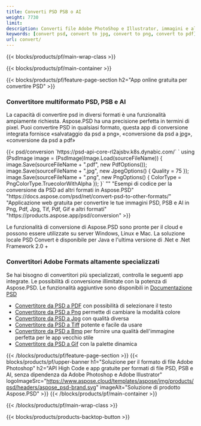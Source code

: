 ```yaml
---
title: Converti PSD PSB o AI
weight: 7730
limit: 
description: Converti file Adobe PhotoShop e Illustrator, immagini e altri formati
keywords: [convert psd, convert to jpg, convert to png, convert to pdf]
url: convert/
---
```


{{< blocks/products/pf/main-wrap-class >}}

{{< blocks/products/pf/main-container >}}

{{< blocks/products/pf/feature-page-section h2="App online gratuita per convertire PSD" >}}
<h3 class="headingpdleft">Convertitore multiformato PSD, PSB e AI</h3>
<p>La capacità di convertire psd in diversi formati è una funzionalità ampiamente richiesta. Aspose.PSD ha una precisione perfetta in termini di pixel. Puoi convertire PSD in qualsiasi formato, questa app di conversione integrata fornisce «salvataggio da psd a png», «conversione da psd a jpg», «conversione da psd a pdf»</p>
{{< psd/conversion `https://psd-api-core-rl2ajsbv.k8s.dynabic.com/` 
`    using (PsdImage image = (PsdImage)Image.Load(sourceFileName))
    {
        image.Save(sourceFileName + ".pdf", new PdfOptions());
        image.Save(sourceFileName + ".jpg",  new JpegOptions() { Quality = 75 });
        image.Save(sourceFileName + ".png",  new PngOptions() {  ColorType = PngColorType.TruecolorWithAlpha });
    }` 
"" 
"Esempi di codice per la conversione da PSD ad altri formati in Aspose.PSD"  "https://docs.aspose.com/psd/net/convert-psd-to-other-formats/" 
"Applicazione web gratuita per convertire le tue immagini PSD, PSB e AI in Png, Pdf, Jpg, Tif, Pdf, Gif e altri formati" "https://products.aspose.app/psd/conversion" >}}
<br />
<p>Le funzionalità di conversione di Aspose.PSD sono pronte per il cloud e possono essere utilizzate su server Windows, Linux e Mac. La soluzione locale PSD Convert è disponibile per Java e l'ultima versione di .Net e .Net Framework 2.0 +</p>

<h3 class="headingpdleft">Convertitori Adobe Formats altamente specializzati</h3>
<p>Se hai bisogno di convertitori più specializzati, controlla le seguenti app integrate. Le possibilità di conversione illimitate con la potenza di Aspose.PSD. Le funzionalità aggiuntive sono disponibili in <a href="https://docs.aspose.com/psd/">Documentazione PSD</a></p>
<ul>
<li><a href="to-pdf">Convertitore da PSD a PDF</a> con possibilità di selezionare il testo</li>
<li><a href="to-png">Convertitore da PSD a Png</a> permette di cambiare la modalità colore</li>
<li><a href="to-jpg">Convertitore da PSD a Jpg</a> con qualità diversa</li>
<li><a href="to-tiff">Convertitore da PSD a Tiff</a> potente e facile da usare</li>
<li><a href="to-bmp">Convertitore da PSD a Bmp</a> per fornire una qualità dell'immagine perfetta per le app vecchio stile</li>
<li><a href="to-gif">Convertitore da PSD a Gif</a> con la palette dinamica</li>
</ul>

{{< /blocks/products/pf/feature-page-section >}}
{{< blocks/products/pf/upper-banner h1="Soluzione per il formato di file Adobe Photoshop" h2="API High Code e app gratuite per formati di file PSD, PSB e AI, senza dipendenza da Adobe Photoshop e Adobe Illustrator" logoImageSrc="https://www.aspose.cloud/templates/aspose/img/products/psd/headers/aspose_psd-brand.svg" imageAlt="Soluzione di prodotto Aspose.PSD" >}}
{{< /blocks/products/pf/main-container >}}


{{< /blocks/products/pf/main-wrap-class >}}

{{< blocks/products/products-backtop-button >}}
